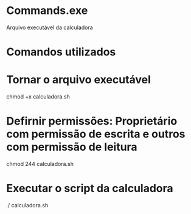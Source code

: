 # Commands.exe
Arquivo executável da calculadora

# Comandos utilizados 

# Tornar o arquivo executável
chmod +x calculadora.sh

# Defirnir permissões: Proprietário com permissão de escrita e outros com permissão de leitura
chmod 244 calculadora.sh

# Executar o script da calculadora
./ calculadora.sh
